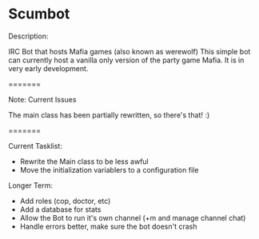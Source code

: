 Scumbot
=======

Description:

IRC Bot that hosts Mafia games (also known as werewolf)
This simple bot can currently host a vanilla only version of the party game Mafia. It is in very early development.

=======

Note: Current Issues

The main class has been partially rewritten, so there's that! :)

=======


Current Tasklist:

- Rewrite the Main class to be less awful
- Move the initialization variablers to a configuration file

Longer Term:

- Add roles (cop, doctor, etc)
- Add a database for stats
- Allow the Bot to run it's own channel (+m and manage channel chat)
- Handle errors better, make sure the bot doesn't crash
